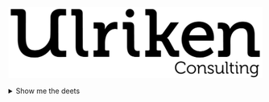 ![Bouvet](./images/ulriken.png)

<details>
<summary>Show me the deets</summary>

![Mathias Bøes github stats](https://github-readme-stats.vercel.app/api?username=mrboen94&show_icons=true&theme=synthwave)

![Most used languages](https://github-readme-stats.vercel.app/api/top-langs/?username=mrboen94&layout=compact&hide=css,html)

</details>

